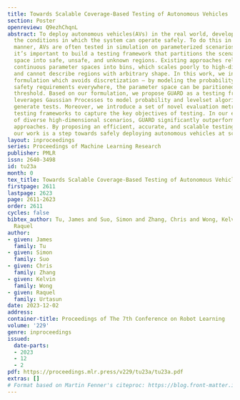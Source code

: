 ```yaml
---
title: Towards Scalable Coverage-Based Testing of Autonomous Vehicles
section: Poster
openreview: Q9ezhChqnL
abstract: To deploy autonomous vehicles(AVs) in the real world, developers must understand
  the conditions in which the system can operate safely. To do this in a scalable
  manner, AVs are often tested in simulation on parameterized scenarios. In this context,
  it’s important to build a testing framework that partitions the scenario parameter
  space into safe, unsafe, and unknown regions. Existing approaches rely on discretizing
  continuous parameter spaces into bins, which scales poorly to high-dimensional spaces
  and cannot describe regions with arbitrary shape. In this work, we introduce a problem
  formulation which avoids discretization – by modeling the probability of meeting
  safety requirements everywhere, the parameter space can be paritioned using a probability
  threshold. Based on our formulation, we propose GUARD as a testing framework which
  leverages Gaussian Processes to model probability and levelset algorithms to efficiently
  generate tests. Moreover, we introduce a set of novel evaluation metrics for coverage-based
  testing frameworks to capture the key objectives of testing. In our evaluation suite
  of diverse high-dimensional scenarios, GUARD significantly outperforms existing
  approaches. By proposing an efficient, accurate, and scalable testing framework,
  our work is a step towards safely deploying autonomous vehicles at scale.
layout: inproceedings
series: Proceedings of Machine Learning Research
publisher: PMLR
issn: 2640-3498
id: tu23a
month: 0
tex_title: Towards Scalable Coverage-Based Testing of Autonomous Vehicles
firstpage: 2611
lastpage: 2623
page: 2611-2623
order: 2611
cycles: false
bibtex_author: Tu, James and Suo, Simon and Zhang, Chris and Wong, Kelvin and Urtasun,
  Raquel
author:
- given: James
  family: Tu
- given: Simon
  family: Suo
- given: Chris
  family: Zhang
- given: Kelvin
  family: Wong
- given: Raquel
  family: Urtasun
date: 2023-12-02
address:
container-title: Proceedings of The 7th Conference on Robot Learning
volume: '229'
genre: inproceedings
issued:
  date-parts:
  - 2023
  - 12
  - 2
pdf: https://proceedings.mlr.press/v229/tu23a/tu23a.pdf
extras: []
# Format based on Martin Fenner's citeproc: https://blog.front-matter.io/posts/citeproc-yaml-for-bibliographies/
---
```

